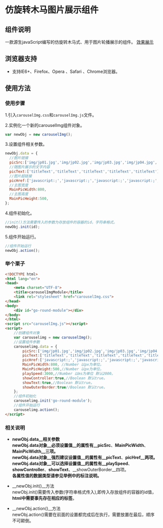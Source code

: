 # 仿旋转木马图片展示组件

## 组件说明

一款源生javaScript编写的仿旋转木马式、用于图片轮播展示的组件。
[效果展示](http://www.zjresume.com/project/carouselImg/demo.html)

## 浏览器支持

* 支持IE6+、Firefox、Opera 、Safari 、Chrome浏览器。

## 使用方法

### 使用步骤

1.引入`carouselImg.css`和`carouselImg.js`文件。   

2.实例化一个新的carouselImg组件对象。
  ```javascript
  var newObj = new carouselImg();
  ```
3.设置组件相关参数。
  ```javascript
  newObj.data = {
    //图片链接
    picSrc:['img/jp01.jpg','img/jp02.jpg','img/jp03.jpg','img/jp04.jpg','img/jp05.jpg'],
    //随图片展示的文字内容
    picText:['titleText','titleText','titleText','titleText','titleText'],
    //图片超链接
    picHref:['javascript:;','javascript:;','javascript:;','javascript:;','javascript:;'],
    //主图宽度
    MainPicWidth:800,
    //主图高度
    MainPicHeight:500,
  };
  ```
4.组件初始化。
  ```javascript
  //init()方法需要传入的参数为存放组件的容器的id，字符串格式。
  newObj.init(id);
  ```
5.组件开始运行。
  ```javascript
  //组件开始运行
  newObj.action();
  ```

### 举个栗子

```html
<!DOCTYPE html>
<html lang="en">
<head>
    <meta charset="UTF-8">
    <title>carouselImgModule</title>
    <link rel="stylesheet" href="carouselImg.css">
</head>
<body>
    <div id="go-round-module"></div>
</body>
</html>
<script src="carouselImg.js"></script>
<script>
    //创建组件对象
    var carouselimg = new carouselImg();
    //设置组件参数
    carouselimg.data = {
        picSrc:['img/jp01.jpg','img/jp02.jpg','img/jp03.jpg','img/jp04.jpg','img/jp05.jpg'],//Array
        picText:['titleText','titleText','titleText','titleText','titleText'],//Array
        picHref:['javascript:;','javascript:;','javascript:;','javascript:;','javascript:;'],//Array
        MainPicWidth:800, //Number 以px为单位。
        MainPicHeight:500,//Number 以px为单位。
        playSpeed:3000,//Number 以ms为单位 默认2000。
        showController:true,//Boolean 默认true。
        showText:true,//Boolean 默认true。
        showOuterBorder:true//Boolean 默认true。
    };
    //组件初始化
    carouselimg.init('go-round-module');
    //组件开始运行
    carouselimg.action();
</script>
```

### 相关说明

* __newObj.data__相关参数   
   newObj.data对象__必须设置值__的属性有__picSrc__、__MainPicWidth__、__MainPicWidth__三项。   
   newObj.data对象__强烈建议设置值__的属性有__picText__、__picHref__两项。   
   newObj.data对象__可以选择设置值__的属性有__playSpeed__、__showController__、__showText__、__showOuterBorder__四项。   
   __各属性值的数据类型请参见举例中的标注说明。__

* __newObj.init()__方法   
   newObj.init()需要传入参数(字符串格式传入),即传入存放组件的容器的id值，__html中需要事先存在相应的标签__。

* __newObj.action()__方法   
   newObj.action()需要在前面的设置都完成后在执行，需要放置在最后，顺序不可颠倒。





